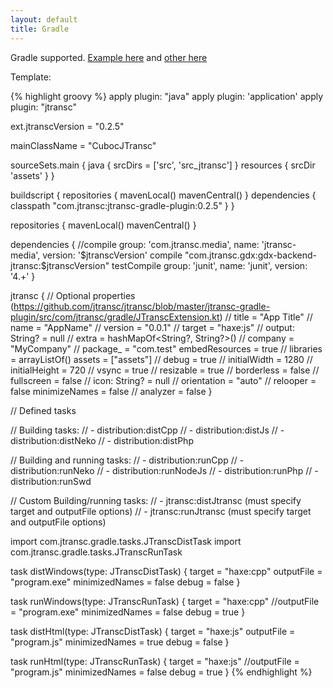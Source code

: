 ```yaml
---
layout: default
title: Gradle
---
```


Gradle supported. [Example here](https://github.com/jtransc/jtransc/blob/master/jtransc-gradle-plugin/example/build.gradle) and [other here](https://github.com/jtransc/gdx-backend-jtransc/blob/master/cuboc-demo/build.gradle)

Template:

{% highlight groovy %}
apply plugin: "java"
apply plugin: 'application'
apply plugin: "jtransc"

ext.jtranscVersion = "0.2.5"

mainClassName = "CubocJTransc"

sourceSets.main {
	java {
		srcDirs = ['src', 'src_jtransc']
	}
	resources {
		srcDir 'assets'
	}
}

buildscript {
	repositories {
		mavenLocal()
		mavenCentral()
	}
	dependencies {
		classpath "com.jtransc:jtransc-gradle-plugin:0.2.5"
	}
}

repositories {
	mavenLocal()
	mavenCentral()
}

dependencies {
	//compile group: 'com.jtransc.media', name: 'jtransc-media', version: '$jtranscVersion'
	compile "com.jtransc.gdx:gdx-backend-jtransc:$jtranscVersion"
	testCompile group: 'junit', name: 'junit', version: '4.+'
}

jtransc {
	// Optional properties (https://github.com/jtransc/jtransc/blob/master/jtransc-gradle-plugin/src/com/jtransc/gradle/JTranscExtension.kt)
	// title = "App Title"
	// name = "AppName"
	// version = "0.0.1"
	// target = "haxe:js"
	// output: String? = null
	// extra = hashMapOf<String?, String?>()
	// company = "MyCompany"
	// package_ = "com.test"
	embedResources = true
	// libraries = arrayListOf<String>()
	assets = ["assets"]
	// debug = true
	// initialWidth = 1280
	// initialHeight = 720
	// vsync = true
	// resizable = true
	// borderless = false
	// fullscreen = false
	// icon: String? = null
	// orientation = "auto"
	// relooper = false
	minimizeNames = false
	// analyzer = false
}

// Defined tasks

// Building tasks:
// - distribution:distCpp
// - distribution:distJs
// - distribution:distNeko
// - distribution:distPhp

// Building and running tasks:
// - distribution:runCpp
// - distribution:runNeko
// - distribution:runNodeJs
// - distribution:runPhp
// - distribution:runSwd

// Custom Building/running tasks:
// - jtransc:distJtransc (must specify target and outputFile options)
// - jtransc:runJtransc (must specify target and outputFile options)

import com.jtransc.gradle.tasks.JTranscDistTask
import com.jtransc.gradle.tasks.JTranscRunTask

task distWindows(type: JTranscDistTask) {
	target = "haxe:cpp"
	outputFile = "program.exe"
	minimizedNames = false
	debug = false
}

task runWindows(type: JTranscRunTask) {
	target = "haxe:cpp"
	//outputFile = "program.exe"
	minimizedNames = false
	debug = true
}

task distHtml(type: JTranscDistTask) {
	target = "haxe:js"
	outputFile = "program.js"
	minimizedNames = true
	debug = false
}

task runHtml(type: JTranscRunTask) {
	target = "haxe:js"
	//outputFile = "program.js"
	minimizedNames = false
	debug = true
}
{% endhighlight %}
